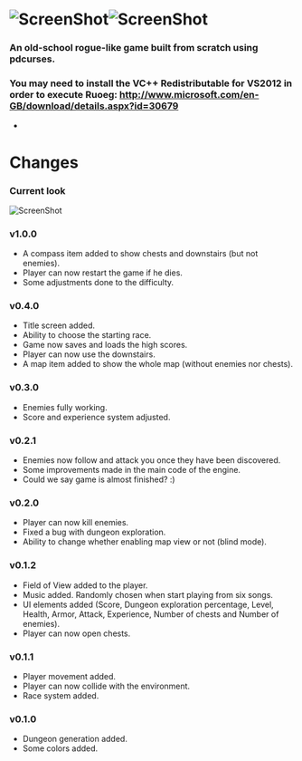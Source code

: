 ![ScreenShot](https://raw.github.com/SantiagoSanchez/Ruoeg/master/screenshots/Ruoeg_banner.jpg)![ScreenShot](http://roguetemple.com/rogueBanners/roguetempleSquareBanner.png)
=====
### An old-school rogue-like game built from scratch using pdcurses.
### You may need to install the VC++ Redistributable for VS2012 in order to execute Ruoeg: http://www.microsoft.com/en-GB/download/details.aspx?id=30679
-
Changes
=======
### Current look
![ScreenShot](https://raw.github.com/SantiagoSanchez/Ruoeg/master/screenshots/Ruoeg_03.05.13.png)

### v1.0.0
- A compass item added to show chests and downstairs (but not enemies).
- Player can now restart the game if he dies.
- Some adjustments done to the difficulty.

### v0.4.0
- Title screen added.
- Ability to choose the starting race.
- Game now saves and loads the high scores.
- Player can now use the downstairs.
- A map item added to show the whole map (without enemies nor chests).

### v0.3.0
- Enemies fully working.
- Score and experience system adjusted.

### v0.2.1
- Enemies now follow and attack you once they have been discovered.
- Some improvements made in the main code of the engine.
- Could we say game is almost finished? :)

### v0.2.0
- Player can now kill enemies.
- Fixed a bug with dungeon exploration.
- Ability to change whether enabling map view or not (blind mode).

### v0.1.2
- Field of View added to the player.
- Music added. Randomly chosen when start playing from six songs.
- UI elements added (Score, Dungeon exploration percentage, Level, Health, Armor, Attack, Experience, Number of chests and Number of enemies).
- Player can now open chests.

### v0.1.1
- Player movement added.
- Player can now collide with the environment.
- Race system added.

### v0.1.0
- Dungeon generation added.
- Some colors added.
